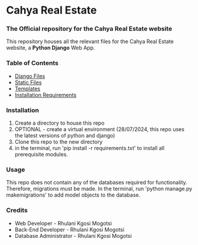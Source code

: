 # Cahya Real Estate
### The Official repository for the Cahya Real Estate website

This repository houses all the relevant files for the Cahya Real Estate website,
a **Python Django** Web App.

### Table of Contents
* [Django Files](https://github.com/CodeMasterWinter/CahyaRealEstate/tree/main/CahyaRealEstate)
* [Static Files](https://github.com/CodeMasterWinter/CahyaRealEstate/tree/main/CahyaRealEstate/static)
* [Templates](https://github.com/CodeMasterWinter/CahyaRealEstate/tree/main/CahyaRealEstate/templates/CahyaRealEstate)
* [Installation Requirements](https://github.com/CodeMasterWinter/CahyaRealEstate/blob/main/requirements.txt)

### Installation
1. Create a directory to house this repo
2. OPTIONAL - create a virtual environment (28/07/2024, this repo uses the latest versions of python and django)
3. Clone this repo to the new directory
4. in the terminal, run 'pip install -r requirements.txt' to install all prerequisite modules.

### Usage
This repo does not contain any of the databases required for functionality. Therefore, migrations must be made.
In the terminal, run 'python manage.py makemigrations' to add model objects to the database.

### Credits
* Web Developer - Rhulani Kgosi Mogotsi
* Back-End Developer - Rhulani Kgosi Mogotsi
* Database Administrator - Rhulani Kgosi Mogotsi
